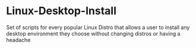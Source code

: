 # Linux-Desktop-Install
Set of scripts for every popular Linux Distro that allows a user to install any desktop environment they choose without changing distros or having a headache 
